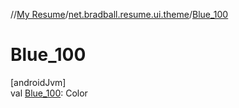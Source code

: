 //[My Resume](../../index.md)/[net.bradball.resume.ui.theme](index.md)/[Blue_100](-blue_100.md)

# Blue_100

[androidJvm]\
val [Blue_100](-blue_100.md): Color
